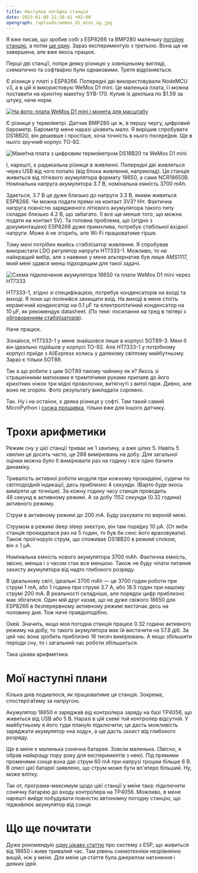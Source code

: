 ```yaml
---
title: Наступна пого́дна станція
date: 2023-01-08 22:38:41 +02:00
opengraph: /uploads/wemos_d1_mini_og.jpg
---
```


Я вже писав, що зробив собі з ESP8266 та BMP280 маленьку [пого́дну станцію][1], а потім [ще одну][2]. Зараз експерименту́ю з третьою. Вона ще не завершена, але вже якось працює.

Перші дві станції, попри деяку різницю у зовнішньому вигляді, схематично та софтва́рно були однаковими. Третя відрізняється.

Є різниця у платі з ESP8266. Попередні дві використовували NodeMCU v3, а в цій я використовую WeMos D1 mini. Це маленька плата, її можна поставити на крихітну маке́тку SYB-170. Купив їх декілька по $1.59 за штуку, наче норм.

<p markdown=0>
  <a href="/uploads/wemos_d1_mini.webp" >
    <picture>
      <source srcset="/uploads/wemos_d1_mini.webp" type="image/webp">
      <img src="/uploads/wemos_d1_mini_small.jpg" alt="На фото: плата WeMos D1 mini і монета для масштабу">
    </picture>
  </a>
</p>

Є різниця у термо́метрі. Датчик BMP280 це ж, в першу чергу, цифровий барометр. Барометр мене наразі цікавить мало. Я вирішив спробувати DS18B20, він дешевше і простіше, хоча точність в нього посере́дня. Ще в нього зручни́й корпус TO-92.

![Маке́тна плата з цифровим термо́метром DS18B20 та WeMos D1 mini](/uploads/board04.png)

І, нарешті, є радикальна різниця в живленні. Попередні дві живляться через USB від чого попа́ло (від блока живлення, наприклад). Ця станція живиться від літієвого акумулятора формату 18650, а саме NCR18650B. Номінальна напруга акумулятора 3.7&nbsp;В, номінальна ємність 3700&nbsp;mAh.

Здається, 3.7&nbsp;В це дуже близько до напруги 3.3&nbsp;В, якими живиться ESP8266. Чи можна подати прямо на контакт 3V3? Ніт. Фактична напруга повністю зарядженого літієвого акумулятора такого типу складає близько 4.2&nbsp;В, що забагато. (І все ще менше того, що можна подати на контакт 5V). Та головна проблема, що (згідно з документацією) ESP8266 дуже примхлива, потребує стабільної вхідної напруги. Може й не згори́ть, але Wi-Fi працюватиме гірше.

Тому мені потрібен якийсь стабілізатор живлення. Я спробував використати LDO регулятор напруги HT7333-1. Можливо, то не найкращий вибір, але з наявних у мене альтернатив був лише AMS1117, який мені здався менш підходящим для такої задачі.

![Схема підключення акумулятора 18650 та плати WeMos D1 mini через HT7333](/uploads/board04_power.png)

HT7333-1, згідно зі специфікацією, потребує конденсаторів на вході та виході. Я поки що поліни́вся захищати вхід. На виході в мене стоїть керамічний конденсатор на 0.1&nbsp;µF та електроліти́чний конденсатор на 10&nbsp;µF, як рекомендує datasheet. (По темі: посилання на тред в твітері з [обговоренням стабілізаторів][3]).

Наче працює.

Зізна́юся, HT7333-1 у мене знайшовся лише в корпусі SOT89-3. Мені б він ідеально підійшов у корпусі TO-92. Але HT7333-1 у потрібному корпусі приїде з AliExpress колись у далекому світлому майбутньому. Зараз є тільки SOT89.

Так а що робити з цим SOT89 такому чайнику як я? Якось зі страше́нними матюками я тримтя́чими руками припаяв до його крихітних ніжок три мідні проволочки, витягнуті з витої пари. Дивно, але воно не згоріло. Фото результату викладати соромно.

Так. Ну і на оста́нок, є деяка різниця у софті́. Там такий самий MicroPython і [схожа прошивка][4], тільки вже для іншого датчику.


Трохи арифметики
================

Режим сну у цієї станції триває не 1&nbsp;хвилину, а вже цілих 5. Навіть 5 хвилин це досить часто, це 288 вимірювань на добу. Для загальної оцінки можна було б вимірювати раз на годину і все одно бачити динаміку.

Тривалість активної роботи модуля при кожному прокида́нні, судячи по світлодіо́дній індикації, десь приблизно 4&nbsp;секунди. (Варто буде якось виміряти це точніше). За кожну годину часу станція проводить 48&nbsp;секунд в активному режимі. А за добу 1152&nbsp;секунди (0.32&nbsp;години) активного режиму.

Струм в активному режимі до 200&nbsp;mA. Буду рахувати по верхній межі.

Струмом в режимі deep sleep знехтую, він там поря́дку 10&nbsp;µA. (От якби станція прокидалася раз на 5 годин, то був би сенс його враховувати). Також проігнору́ю струм, що споживає DS18B20 в режимі спо́кою, він&nbsp;≤&nbsp;1&nbsp;µA.

Номінальна ємність нового акумулятора 3700&nbsp;mAh. Фактична ємність, звісно, менша і з часом стає все меншою. Також не буду чіпати питання захисту акумулятора від надто глибокого розряду.

В ідеальному світі, ідеальні 3700&nbsp;mAh — це 3700&nbsp;годин роботи при струмі 1&nbsp;mA, або 1&nbsp;година при струмі 3.7&nbsp;A, або 18.5&nbsp;годин при нашому струмі 200&nbsp;mA. В реальності складніше, але порядок цифр приблизно має збігатися. Один мій друг казав, що не дуже свіжого 18650 для ESP8266 в безперервному активному режимі вистачає десь на половину дня. Тож наче правдоподібно.

Окей. Значить, якщо моя погодна станція працює 0.32&nbsp;години активного режиму на добу, то такого акумулятора має їй вистачити на 57.8&nbsp;діб. За цей час вона зробить приблизно 16&nbsp;тисяч вимірювань. А якщо збільшити періоди сну, то і загальний час роботи збільшиться.

Така цікава арифметика.


Мої наступні плани
==================

Кілька днів подивлюся, як працюватиме ця станція. Зокрема, спостеріга́тиму за напругою.

Акумулятор 18650 я заряджа́в від контро́лера заряду на базі TP4056, що живиться від USB або 5&nbsp;В. Наразі в цій схемі той контролер відсутній. У майбутньому я його туди плану́ю підключити; це дасть можливість заряджати акумулятор «на ходу», а ще дасть захист від глибокого розряду.

Ще в ме́не є маленька сонячна батарея. Зовсім маленька. (Звісно, я обрав _найкращу_ пору року для експериме́нтів з нею). Під прямими променями сонця вона дає струм 60&nbsp;mA при напрузі трошки більше 6&nbsp;В. В описі цієї батареї заявлено, що струм може бути вп'ятеро більший. Ну, може влітку.

Так от, програма-максимум щодо цієї станції у ме́не така: підключити сонячну батарею до входу контро́лера на TP4056. Можливо, в мене нарешті вийде побудувати повністю автономну погодну станцію, що піджи́влює акумулятор від сонця.


Що ще почитати
==============

Дуже рекоменду́ю [одну цікаву статтю][5] про систему з ESP, що живиться від 18650 і живе тривалий час. Там рівень схемотехніки незрівня́нно вищій, ніж у ме́не. Для ме́не ця стаття була джерелом натхнення і деяких ідей.


[1]: /2022/12/04/weather-station.html
[2]: /2022/12/11/weather-station-2.html
[3]: https://twitter.com/kastaneda/status/1611884991515971588
[4]: https://github.com/kastaneda/mpy_sandbox/blob/master/weather_DS18B20/main.py
[5]: https://blog.zakkemble.net/mail-notifier-wifi-edition/

